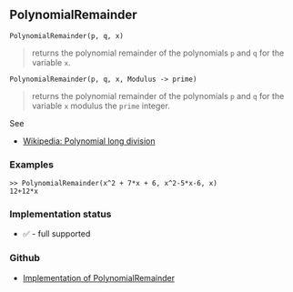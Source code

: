 ## PolynomialRemainder

```
PolynomialRemainder(p, q, x)
```

> returns the polynomial remainder of the polynomials `p` and `q` for the variable `x`.

```
PolynomialRemainder(p, q, x, Modulus -> prime)
```

> returns the polynomial remainder of the polynomials `p` and `q` for the variable `x` modulus the `prime` integer.
 
See
* [Wikipedia: Polynomial long division](https://en.wikipedia.org/wiki/Polynomial_long_division)
 
### Examples

```
>> PolynomialRemainder(x^2 + 7*x + 6, x^2-5*x-6, x)
12+12*x
```
 






### Implementation status

* &#x2705; - full supported

### Github

* [Implementation of PolynomialRemainder](https://github.com/axkr/symja_android_library/blob/master/symja_android_library/matheclipse-core/src/main/java/org/matheclipse/core/builtin/Algebra.java#L4073) 
